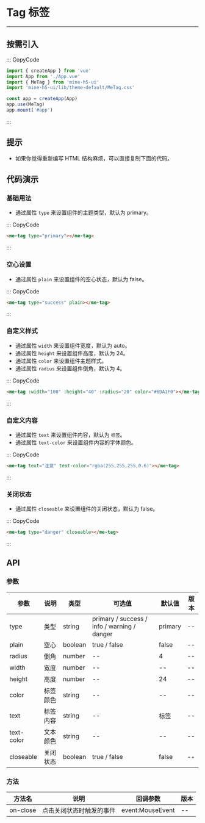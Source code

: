 # Tag 标签

---

## 按需引入

::: CopyCode

```JavaScript
import { createApp } from 'vue'
import App from './App.vue'
import { MeTag } from 'mine-h5-ui'
import 'mine-h5-ui/lib/theme-default/MeTag.css'

const app = createApp(App)
app.use(MeTag)
app.mount('#app')
```

:::

## 提示

- 如果你觉得重新编写 HTML 结构麻烦，可以直接复制下面的代码。

## 代码演示

### 基础用法

- 通过属性 `type` 来设置组件的主题类型，默认为 primary。

::: CopyCode

```HTML
<me-tag type="primary"></me-tag>
```

:::

### 空心设置

- 通过属性 `plain` 来设置组件的空心状态，默认为 false。

::: CopyCode

```HTML
<me-tag type="success" plain></me-tag>
```

:::

### 自定义样式

- 通过属性 `width` 来设置组件宽度，默认为 auto。
- 通过属性 `height` 来设置组件高度，默认为 24。
- 通过属性 `color` 来设置组件主题样式。
- 通过属性 `radius` 来设置组件倒角，默认为 4。

::: CopyCode

```HTML
<me-tag :width="100" :height="40" :radius="20" color="#6DA1F0"></me-tag>
```

:::

### 自定义内容

- 通过属性 `text` 来设置组件内容，默认为 `标签`。
- 通过属性 `text-color` 来设置组件内容的字体颜色。

::: CopyCode

```HTML
<me-tag text="注意" text-color="rgba(255,255,255,0.6)"></me-tag>
```

:::

### 关闭状态

- 通过属性 `closeable` 来设置组件的关闭状态，默认为 false。

::: CopyCode

```HTML
<me-tag type="danger" closeable></me-tag>
```

:::

## API

### 参数

| 参数       | 说明     | 类型    | 可选值                                      | 默认值  | 版本 |
| ---------- | -------- | ------- | ------------------------------------------- | ------- | ---- |
| type       | 类型     | string  | primary / success / info / warning / danger | primary | --   |
| plain      | 空心     | boolean | true / false                                | false   | --   |
| radius     | 倒角     | number  | --                                          | 4       | --   |
| width      | 宽度     | number  | --                                          | --      | --   |
| height     | 高度     | number  | --                                          | 24      | --   |
| color      | 标签颜色 | string  | --                                          | --      | --   |
| text       | 标签内容 | string  | --                                          | 标签    | --   |
| text-color | 文本颜色 | string  | --                                          | --      | --   |
| closeable  | 关闭状态 | boolean | true / false                                | false   | --   |

### 方法

| 方法名   | 说明                     | 回调参数         | 版本 |
| -------- | ------------------------ | ---------------- | ---- |
| on-close | 点击关闭状态时触发的事件 | event:MouseEvent | --   |
